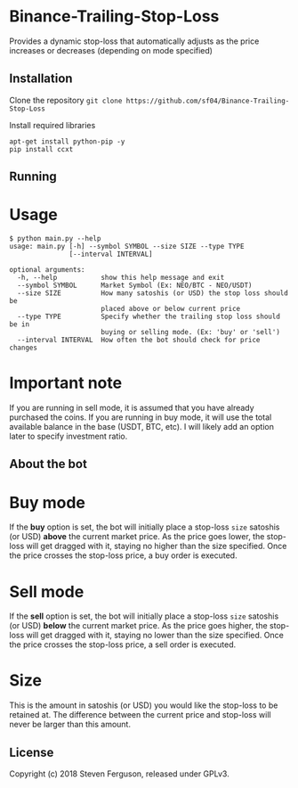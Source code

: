 # Binance-Trailing-Stop-Loss
Provides a dynamic stop-loss that automatically adjusts as the price increases or decreases (depending on mode specified)

## Installation
Clone the repository
`git clone https://github.com/sf04/Binance-Trailing-Stop-Loss`

Install required libraries
```
apt-get install python-pip -y
pip install ccxt
```

## Running

# Usage
```
$ python main.py --help
usage: main.py [-h] --symbol SYMBOL --size SIZE --type TYPE
               [--interval INTERVAL]

optional arguments:
  -h, --help           show this help message and exit
  --symbol SYMBOL      Market Symbol (Ex: NEO/BTC - NEO/USDT)
  --size SIZE          How many satoshis (or USD) the stop loss should be
                       placed above or below current price
  --type TYPE          Specify whether the trailing stop loss should be in
                       buying or selling mode. (Ex: 'buy' or 'sell')
  --interval INTERVAL  How often the bot should check for price changes
```

# Important note
If you are running in sell mode, it is assumed that you have already purchased the coins. If you are running in buy mode, it will use the total available balance in the base (USDT, BTC, etc). I will likely add an option later to specify investment ratio.


## About the bot

# Buy mode
If the **buy** option is set, the bot will initially place a stop-loss `size` satoshis (or USD) **above** the current market price. As the price goes lower, the stop-loss will get dragged with it, staying no higher than the size specified. Once the price crosses the stop-loss price, a buy order is executed.

# Sell mode
If the **sell** option is set, the bot will initially place a stop-loss `size` satoshis (or USD) **below** the current market price. As the price goes higher, the stop-loss will get dragged with it, staying no lower than the size specified. Once the price crosses the stop-loss price, a sell order is executed.

# Size
This is the amount in satoshis (or USD) you would like the stop-loss to be retained at. The difference between the current price and stop-loss will never be larger than this amount.

## License
Copyright (c) 2018 Steven Ferguson, released under GPLv3.
